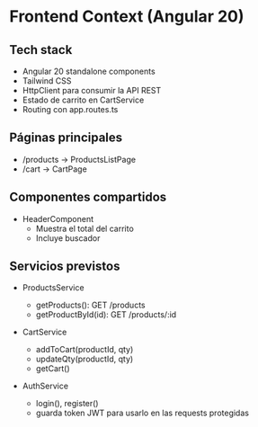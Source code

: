 # Frontend Context (Angular 20)

## Tech stack
- Angular 20 standalone components
- Tailwind CSS
- HttpClient para consumir la API REST
- Estado de carrito en CartService
- Routing con app.routes.ts

## Páginas principales
- /products → ProductsListPage
- /cart → CartPage

## Componentes compartidos
- HeaderComponent
  - Muestra el total del carrito
  - Incluye buscador

## Servicios previstos
- ProductsService
  - getProducts(): GET /products
  - getProductById(id): GET /products/:id

- CartService
  - addToCart(productId, qty)
  - updateQty(productId, qty)
  - getCart()

- AuthService
  - login(), register()
  - guarda token JWT para usarlo en las requests protegidas
